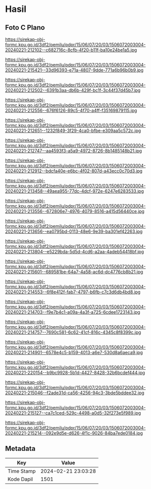 # Hasil

## Foto C Plano

https://sirekap-obj-formc.kpu.go.id/3df2/pemilu/pdpr/15/06/07/20/03/1506072003004-20240221-212102--c682716c-8cfb-4f20-b11f-ba10e24be1a5.jpg

https://sirekap-obj-formc.kpu.go.id/3df2/pemilu/pdpr/15/06/07/20/03/1506072003004-20240221-215421--33d96393-e71a-4807-9dde-771a6b96b0b9.jpg

https://sirekap-obj-formc.kpu.go.id/3df2/pemilu/pdpr/15/06/07/20/03/1506072003004-20240221-212502--6391b3aa-db6b-429f-bc1f-3c44f37d45b7.jpg

https://sirekap-obj-formc.kpu.go.id/3df2/pemilu/pdpr/15/06/07/20/03/1506072003004-20240221-212556--676f6126-89c5-4f70-a4ff-f35169879115.jpg

https://sirekap-obj-formc.kpu.go.id/3df2/pemilu/pdpr/15/06/07/20/03/1506072003004-20240221-212651--1232f849-3f29-4ca0-bfbe-e309aa5c572c.jpg

https://sirekap-obj-formc.kpu.go.id/3df2/pemilu/pdpr/15/06/07/20/03/1506072003004-20240221-212747--aa4593f3-a5a9-4972-8726-8b1485148b21.jpg

https://sirekap-obj-formc.kpu.go.id/3df2/pemilu/pdpr/15/06/07/20/03/1506072003004-20240221-212912--bdcfa40e-e6bc-4f02-807d-a43ecc0c70d3.jpg

https://sirekap-obj-formc.kpu.go.id/3df2/pemilu/pdpr/15/06/07/20/03/1506072003004-20240221-213458--49aea955-77dc-4dcf-972e-6247e6283533.jpg

https://sirekap-obj-formc.kpu.go.id/3df2/pemilu/pdpr/15/06/07/20/03/1506072003004-20240221-213556--672806e7-4976-4079-8516-a415d56440ce.jpg

https://sirekap-obj-formc.kpu.go.id/3df2/pemilu/pdpr/15/06/07/20/03/1506072003004-20240221-213656--ea0795bd-0113-48e6-9e39-ba301ef42263.jpg

https://sirekap-obj-formc.kpu.go.id/3df2/pemilu/pdpr/15/06/07/20/03/1506072003004-20240221-213804--e5229bda-5d5d-4cd6-a2aa-4adeb54418bf.jpg

https://sirekap-obj-formc.kpu.go.id/3df2/pemilu/pdpr/15/06/07/20/03/1506072003004-20240221-215601--689581be-64a7-4a58-ac6d-dc4776cb8b21.jpg

https://sirekap-obj-formc.kpu.go.id/3df2/pemilu/pdpr/15/06/07/20/03/1506072003004-20240221-214553--6f8e412f-fab7-4797-b6fb-c7c3d6db4bd8.jpg

https://sirekap-obj-formc.kpu.go.id/3df2/pemilu/pdpr/15/06/07/20/03/1506072003004-20240221-214703--f9e7b4c1-a09a-4a3f-a725-6cdee1723143.jpg

https://sirekap-obj-formc.kpu.go.id/3df2/pemilu/pdpr/15/06/07/20/03/1506072003004-20240221-214757--7690c581-6c62-41cf-816c-4345c8f8399c.jpg

https://sirekap-obj-formc.kpu.go.id/3df2/pemilu/pdpr/15/06/07/20/03/1506072003004-20240221-214901--6578e4c5-b159-4013-a6e7-530d8a6aeca9.jpg

https://sirekap-obj-formc.kpu.go.id/3df2/pemilu/pdpr/15/06/07/20/03/1506072003004-20240221-220154--b9bc9928-5b1d-4427-8428-32b6bcdef444.jpg

https://sirekap-obj-formc.kpu.go.id/3df2/pemilu/pdpr/15/06/07/20/03/1506072003004-20240221-215046--f2ade31d-ca56-4256-94c3-3bde5bddee32.jpg

https://sirekap-obj-formc.kpu.go.id/3df2/pemilu/pdpr/15/06/07/20/03/1506072003004-20240221-215127--ca7c1ced-529c-4498-a0d5-32f273e5f989.jpg

https://sirekap-obj-formc.kpu.go.id/3df2/pemilu/pdpr/15/06/07/20/03/1506072003004-20240221-215214--092e9d5e-d626-4f1c-9026-84ba7ede0184.jpg


## Metadata

| Key        | Value               |
| ---------- | ------------------- |
| Time Stamp | 2024-02-21 23:03:28 |
| Kode Dapil | 1501                |



